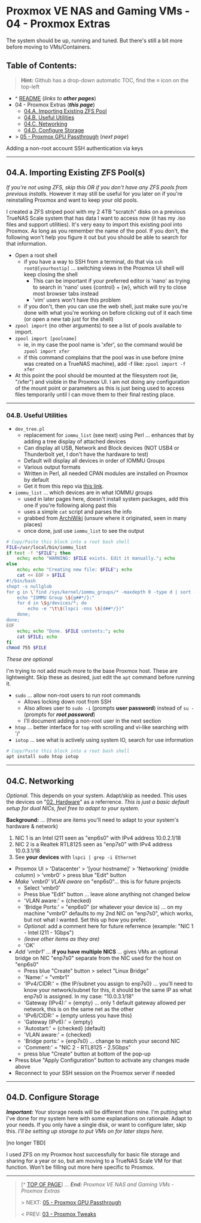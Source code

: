 # Proxmox VE NAS and Gaming VMs - 04 - Proxmox Extras  

The system should be up, running and tuned. But there's still a bit more before moving to VMs/Containers.

## Table of Contents:
> **Hint:** Github has a drop-down automatic TOC, find the **≡** icon on the top-left

* ^ [README](README.md)  (*links to* ***other pages***)
* 04 - Proxmox Extras (***this page***)
    + [04.A. Importing Existing ZFS Pool](#04a-importing-existing-zfs-pool)
    + [04.B. Useful Utilities](#04b-useful-utilities)
    + [04.C. Networking](#04c-networking)
    + [04.D. Configure Storage](#04d-configure-storage)
* \> [05 - Proxmox GPU Passthrough](05.ProxmoxGPUPassthrough.md) (*next page*)

Adding a non-root account
SSH authentication via keys

---

## 04.A. Importing Existing ZFS Pool(s)

*If you're not using ZFS, skip this OR if you don't have any ZFS pools from previous installs.* However it may still be useful for you later on if you're reinstalling Proxmox and want to keep your old pools. 

I created a ZFS striped pool with my 2 4TB "scratch" disks on a previous TrueNAS Scale system that has data I want to access now (it has my .iso files and support utilities). It's very easy to import this existing pool into Proxmox. As long as you remember the name of the pool. If you don't, the following won't help you figure it out but you should be able to search for that information. 

* Open a root shell 
    + if you have a way to SSH from a terminal, do that via `ssh root@[yourhostip]` ... switching views in the Proxmox UI shell will keep closing the shell
	    + This can be important if your preferred editor is 'nano' as trying to search in 'nano' uses {control} + {w}, which will try to close most browser tabs instead
	    + 'vim' users won't have this problem
    + if you don't, then you can use the web shell, just make sure you're done with what you're working on before clicking out of it each time (or open a new tab just for the shell)
* `zpool import` (no other arguments) to see a list of pools available to import. 
* `zpool import [poolname]`
    + ie, in my case the pool name is 'xfer', so the command would be `zpool import xfer`
    + if this command complains that the pool was in use before (mine was created on a TrueNAS machine), add -f like: `zpool import -f xfer`
* At this point the pool should be mounted at the filesystem root (ie, "/xfer") and visible in the Proxmox UI. I am not doing any configuration of the mount point or parameters as this is just being used to access files temporarily until I can move them to their final resting place. 

---

### 04.B. Useful Utilities

* `dev_tree.pl`
    + replacement for `iommu_list` (see next) using Perl ... enhances that by adding a tree display of attached devices
    + Can display all USB, Network and Block devices (NOT USB4 or Thunderbolt yet, I don't have the hardware to test)
    + Default will display all devices in order of IOMMU Groups
    + Various output formats
    + Written in Perl, all needed CPAN modules are installed on Proxmox by default
    + Get it from this repo via [this link](https://github.com/Jahfry/Miscellaneous/blob/main/VFIO/README.md#2-device-tree). 
* `iommu_list` ... which devices are in what IOMMU groups
    + used in later pages here, doesn't install system packages, add this one if you're following along past this
    + uses a simple `cat` script and parses the info
    + grabbed from [ArchiWiki](https://wiki.archlinux.org/title/PCI_passthrough_via_OVMF) (unsure where it originated, seen in many places)
    + once done, just use `iommu_list` to see the output

```bash
# Copy/Paste this block into a root bash shell
FILE=/usr/local/bin/iommu_list
if test -f "$FILE"; then
    echo; echo "WARNING: $FILE exists. Edit it manually."; echo
else
    echo; echo "Creating new file: $FILE"; echo
    cat << EOF > $FILE
#!/bin/bash
shopt -s nullglob
for g in \`find /sys/kernel/iommu_groups/* -maxdepth 0 -type d | sort -V\`; do
    echo "IOMMU Group \${g##*/}:"
    for d in \$g/devices/*; do
        echo -e "\t\$(lspci -nns \${d##*/})"
    done;
done;
EOF
    echo; echo "Done. $FILE contents:"; echo
    cat $FILE; echo
fi
chmod 755 $FILE
```


*These are optional*

I'm trying to not add much more to the base Proxmox host. These are lightweight. Skip these as desired, just edit the `apt` command before running it. 

* `sudo` ... allow non-root users to run root commands
    + Allows locking down root from SSH
    + Also allows user to `sudo -i` (prompts **user password**) instead of `su -` (prompts for ***root password***)
    + I'll document adding a non-root user in the next section
* `htop` ... better interface for `top` with scrolling and vi-like searching with '/'
* `iotop` ... see what is actively using system IO, search for use information

```bash
# Copy/Paste this block into a root bash shell
apt install sudo htop iotop
```

---

## 04.C. Networking

*Optional.* This depends on your system. Adapt/skip as needed. This uses the devices on "[02. Hardware](02.Hardware.md)" as a referrence. *This is just a basic default setup for dual NICs, feel free to adapt to your system.*

**Background:** ... (these are items you'll need to adapt to your system's hardware & network)

1. NIC 1 is an Intel I211 seen as "enp6s0" with IPv4 address 10.0.2.1/18
2. NIC 2 is a Realtek RTL8125 seen as "enp7s0" with IPv4 address 10.0.3.1/18
3. See **your devices** with `lspci | grep -i Ethernet`

* Proxmox UI > 'Datacenter' > '[your hostname]' > 'Networking' (middle column) > 'vmbr0' > press blue "Edit" button
* *Make 'vmbr0' VLAN aware* on "enp6s0"... this is for future projects
    + Select 'vmbr0'
    + Press blue "Edit" button ... leave alone anything not changed below
    + 'VLAN aware:' = {checked}
    + 'Bridge Ports:' = "enp6s0" (or whatever your device is) ... on my machine "vmbr0" defaults to my 2nd NIC on "enp7s0", which works, but not what I wanted. Set this up how you prefer. 
    + *Optional:* add a comment here for future referrence (example: "NIC 1 - Intel I211 - 1Gbps")
    + *(leave other items as they are)*
    + 'OK'
* *Add 'vmbr1'* ... **if you have multiple NICS** ... gives VMs an optional bridge on NIC "enp7s0" separate from the NIC used for the host on "enp6s0"
    + Press blue "Create" button > select "Linux Bridge"
    + 'Name:' = "vmbr1"
    + 'IPv4/CIDR:' = {the IP/subnet you assign to enp7s0} ... you'll need to know your network/subnet for this, it should be the same IP as what enp7s0 is assigned. In my case: "10.0.3.1/18"
    + 'Gateway (IPv4):' = {empty} ... only 1 default gateway allowed per network, this is on the same net as the other
    + 'IPv6/CIDR:' = {empty unless you have this}
    + 'Gateway (IPv6):' = {empty}
    + 'Autostart:' = {checked} (default)
    + 'VLAN aware:' = {checked}
    + 'Bridge ports:' = {enp7s0} ... change to match your second NIC
    + 'Comment:' = "NIC 2 - RTL8125 - 2.5Gbps"
    + press blue "Create" button at bottom of the pop-up
* Press blue "Apply Configuration" button to activate any changes made above
* Reconnect to your SSH session on the Proxmox server if needed

---

## 04.D. Configure Storage

***Important:*** Your storage needs will be different than mine. I'm putting what I've done for my system here with some explanations on rationale. Adapt to your needs. If you only have a single disk, or want to configure later, skip this. *I'll be setting up storage to put VMs on for later steps here.*

[no longer TBD]

I used ZFS on my Proxmox host successfully for basic file storage and sharing for a year or so, but am moving to a TrueNAS Scale VM for that function. Won't be filling out more here specific to Proxmox. 



---
> [^ [TOP OF PAGE](#proxmox-ve-nas-and-gaming-vms---04---proxmox-extras)] ... ***End:*** *Proxmox VE NAS and Gaming VMs - Proxmox Extras*
> 
> \> NEXT: [05 - Proxmox GPU Passthrough](05.ProxmoxGPUPassthrough.md)
>
> \< PREV: [03 - Proxmox Tweaks](03.ProxmoxTweaks.md)
